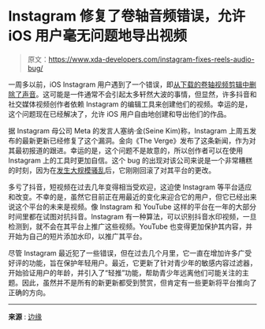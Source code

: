 # Instagram 修复了卷轴音频错误，允许 iOS 用户毫无问题地导出视频

> 原文：<https://www.xda-developers.com/instagram-fixes-reels-audio-bug/>

一周多以前，iOS Instagram 用户遇到了一个错误，即[从下载的卷轴视频剪辑中删除了声音](https://www.xda-developers.com/instagram-reels-exports-dont-have-audio/)。这可能是一件通常不会引起太多轩然大波的事情，但显然，许多抖音和社交媒体视频创作者依赖 Instagram 的编辑工具来创建他们的视频。幸运的是，这个问题现在已经解决了，允许 iOS 用户自由地创建和导出他们的作品。

据 Instagram 母公司 Meta 的发言人塞纳·金(Seine Kim)称，Instagram 上周五发布的最新更新已经修复了这个漏洞。金向《The Verge》发布了这条新闻，作为对其最初报道的跟进。幸运的是，这个问题不是故意的，所以创作者可以在使用 Instagram 上的工具时更加自信。这个 bug 的出现对该公司来说是一个非常糟糕的时刻，因为在[发生大规模骚乱](https://www.xda-developers.com/instagram-boss-takes-to-twitter-to-explain-platform-changes/)后，它刚刚回滚了对其平台的更改。

多亏了抖音，短视频在过去几年变得相当受欢迎，这迫使 Instagram 等平台适应和改变。不幸的是，虽然它目前正在用最近的变化来迎合它的用户，但它已经出来说这个平台的未来是视频。像 Instagram 和 YouTube 这样的平台在一年的大部分时间里都在试图对抗抖音。Instagram 有一种算法，可以识别抖音水印视频，一旦检测到，就不会在其平台上推广这些视频。YouTube 也变得更加保护其内容，并开始为自己的短片添加水印，以推广其平台。

尽管 Instagram 最近犯了一些错误，但在过去几个月里，它一直在增加许多广受好评的功能，旨在保护年轻用户。最近，它更新了针对青少年的敏感内容过滤器，开始验证用户的年龄，并引入了“轻推”功能，帮助青少年远离他们可能关注的主题。因此，虽然并不是所有的新更新都受到赞赏，但肯定有一些更新将平台推向了正确的方向。

* * *

**来源** : [边缘](https://www.theverge.com/2022/8/29/23327404/instagram-reels-sound-export-tiktok-bug-fix)
